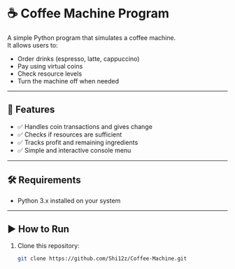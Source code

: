 # ☕ Coffee Machine Program

A simple Python program that simulates a coffee machine.  
It allows users to:
- Order drinks (espresso, latte, cappuccino)
- Pay using virtual coins
- Check resource levels
- Turn the machine off when needed

---

## 🚀 Features
- ✅ Handles coin transactions and gives change
- ✅ Checks if resources are sufficient
- ✅ Tracks profit and remaining ingredients
- ✅ Simple and interactive console menu

---

## 🛠️ Requirements
- Python 3.x installed on your system

---

## ▶️ How to Run
1. Clone this repository:
   ```bash
   git clone https://github.com/Shi12z/Coffee-Machine.git
